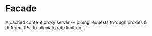 # Facade

A cached content proxy server -- piping requests through proxies & different IPs, to alleviate rate limiting.
